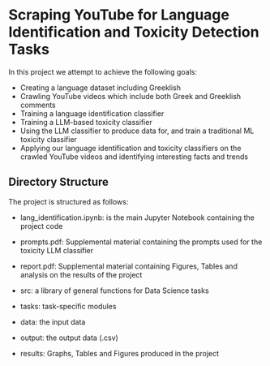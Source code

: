 # Scraping YouTube for Language Identification and Toxicity Detection Tasks

In this project we attempt to achieve the following goals:

- Creating a language dataset including Greeklish
- Crawling YouTube videos which include both Greek and Greeklish comments
- Training a language identification classifier
- Training a LLM-based toxicity classifier
- Using the LLM classifier to produce data for, and train a traditional ML toxicity classifier
- Applying our language identification and toxicity classifiers on the crawled YouTube videos and identifying interesting facts and trends

## Directory Structure

The project is structured as follows:
- lang_identification.ipynb: is the main Jupyter Notebook containing the project code
- prompts.pdf: Supplemental material containing the prompts used for the toxicity LLM classifier
- report.pdf: Supplemental material containing Figures, Tables and analysis on the results of the project

- src: a library of general functions for Data Science tasks
- tasks: task-specific modules
- data: the input data
- output: the output data (.csv)
- results: Graphs, Tables and Figures produced in the project